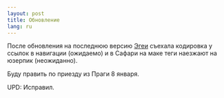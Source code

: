```yaml
---
layout: post
title: Обновление 
lang: ru
---
```


После обновления на последнюю версию [Эгеи](http://ilyabirman.ru/meanwhile/all/aegea-v2725/) съехала кодировка у ссылок в навигации (ожидаемо) и в Сафари на маке теги наезжают на юзерпик (неожиданно). 

Буду править по приезду из Праги 8 января.

UPD: Исправил.
